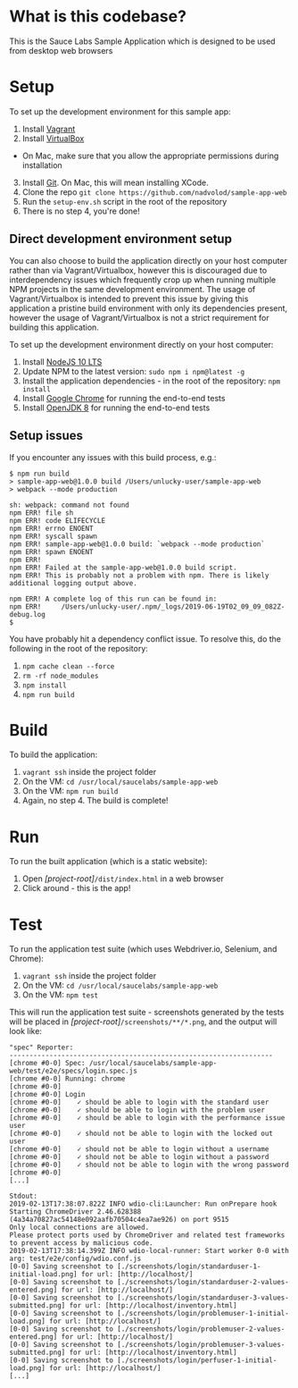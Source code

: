 # What is this codebase?
This is the Sauce Labs Sample Application which is designed to be used from desktop web browsers

# Setup

To set up the development environment for this sample app:

1. Install [Vagrant](https://www.vagrantup.com/)
2. Install [VirtualBox](https://www.virtualbox.org/)
- On Mac, make sure that you allow the appropriate permissions during installation
3. Install [Git](https://git-scm.com/downloads). On Mac, this will mean installing XCode.
4. Clone the repo `git clone https://github.com/nadvolod/sample-app-web`
5. Run the `setup-env.sh` script in the root of the repository
5. There is no step 4, you're done!

## Direct development environment setup

You can also choose to build the application directly on your host computer rather than via Vagrant/Virtualbox, however this is discouraged due to interdependency issues which frequently crop up when running multiple NPM projects in the same development environment. The usage of Vagrant/Virtualbox is intended to prevent this issue by giving this application a pristine build environment with only its dependencies present, however the usage of Vagrant/Virtualbox is not a strict requirement for building this application.

To set up the development environment directly on your host computer:

1. Install [NodeJS 10 LTS](https://nodejs.org/en/download/)
2. Update NPM to the latest version: `sudo npm i npm@latest -g`
3. Install the application dependencies - in the root of the repository: `npm install`
4. Install [Google Chrome](https://www.google.com/chrome/) for running the end-to-end tests
5. Install [OpenJDK 8](https://adoptopenjdk.net/) for running the end-to-end tests

## Setup issues

If you encounter any issues with this build process, e.g.:

```
$ npm run build
> sample-app-web@1.0.0 build /Users/unlucky-user/sample-app-web
> webpack --mode production

sh: webpack: command not found
npm ERR! file sh
npm ERR! code ELIFECYCLE
npm ERR! errno ENOENT
npm ERR! syscall spawn
npm ERR! sample-app-web@1.0.0 build: `webpack --mode production`
npm ERR! spawn ENOENT
npm ERR! 
npm ERR! Failed at the sample-app-web@1.0.0 build script.
npm ERR! This is probably not a problem with npm. There is likely additional logging output above.

npm ERR! A complete log of this run can be found in:
npm ERR!     /Users/unlucky-user/.npm/_logs/2019-06-19T02_09_09_082Z-debug.log
$
```

You have probably hit a dependency conflict issue. To resolve this, do the following in the root of the repository:

1. `npm cache clean --force`
2. `rm -rf node_modules`
3. `npm install`
4. `npm run build`

# Build

To build the application:

1. `vagrant ssh` inside the project folder
2. On the VM: `cd /usr/local/saucelabs/sample-app-web`
3. On the VM: `npm run build`
4. Again, no step 4. The build is complete!

# Run

To run the built application (which is a static website):

1. Open _[project-root]_`/dist/index.html` in a web browser
2. Click around - this is the app!


# Test

To run the application test suite (which uses Webdriver.io, Selenium, and Chrome):

1. `vagrant ssh` inside the project folder
2. On the VM: `cd /usr/local/saucelabs/sample-app-web`
3. On the VM: `npm test`

This will run the application test suite - screenshots generated by the tests will be placed in _[project-root]_`/screenshots/**/*.png`, and the output will look like:

```
"spec" Reporter:
------------------------------------------------------------------
[chrome #0-0] Spec: /usr/local/saucelabs/sample-app-web/test/e2e/specs/login.spec.js
[chrome #0-0] Running: chrome
[chrome #0-0]
[chrome #0-0] Login
[chrome #0-0]    ✓ should be able to login with the standard user
[chrome #0-0]    ✓ should be able to login with the problem user
[chrome #0-0]    ✓ should be able to login with the performance issue user
[chrome #0-0]    ✓ should not be able to login with the locked out user
[chrome #0-0]    ✓ should not be able to login without a username
[chrome #0-0]    ✓ should not be able to login without a password
[chrome #0-0]    ✓ should not be able to login with the wrong password
[chrome #0-0]
[...]

Stdout:
2019-02-13T17:38:07.822Z INFO wdio-cli:Launcher: Run onPrepare hook
Starting ChromeDriver 2.46.628388 (4a34a70827ac54148e092aafb70504c4ea7ae926) on port 9515
Only local connections are allowed.
Please protect ports used by ChromeDriver and related test frameworks to prevent access by malicious code.
2019-02-13T17:38:14.399Z INFO wdio-local-runner: Start worker 0-0 with arg: test/e2e/config/wdio.conf.js
[0-0] Saving screenshot to [./screenshots/login/standarduser-1-initial-load.png] for url: [http://localhost/]
[0-0] Saving screenshot to [./screenshots/login/standarduser-2-values-entered.png] for url: [http://localhost/]
[0-0] Saving screenshot to [./screenshots/login/standarduser-3-values-submitted.png] for url: [http://localhost/inventory.html]
[0-0] Saving screenshot to [./screenshots/login/problemuser-1-initial-load.png] for url: [http://localhost/]
[0-0] Saving screenshot to [./screenshots/login/problemuser-2-values-entered.png] for url: [http://localhost/]
[0-0] Saving screenshot to [./screenshots/login/problemuser-3-values-submitted.png] for url: [http://localhost/inventory.html]
[0-0] Saving screenshot to [./screenshots/login/perfuser-1-initial-load.png] for url: [http://localhost/]
[...]
```

